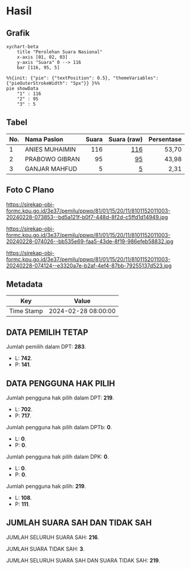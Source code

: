 # Hasil

## Grafik

```mermaid
xychart-beta
    title "Perolehan Suara Nasional"
    x-axis [01, 02, 03]
    y-axis "Suara" 0 --> 116
    bar [116, 95, 5]
```

```mermaid
%%{init: {"pie": {"textPosition": 0.5}, "themeVariables": {"pieOuterStrokeWidth": "5px"}} }%%
pie showData
    "1" : 116
    "2" : 95
    "3" : 5
```

## Tabel

| No. | Nama Paslon    | Suara | Suara (raw) | Persentase |
|:--- |:-------------- | -----:| -----------:| ----------:|
| 1   | ANIES MUHAIMIN | 116   | [116][p-1]  | 53,70      |
| 2   | PRABOWO GIBRAN | 95    | [95][p-2]   | 43,98      |
| 3   | GANJAR MAHFUD  | 5     | [5][p-3]    | 2,31       |


[p-1]: https://github.com/gigit-pemilu/pemilu-2024/blob/main/pilpres/hitung-suara/sub/81-maluku/sub/01-maluku-tengah/sub/15-leihitu/sub/2011-hila/sub/003-tps/sub/paslon-1.txt
[p-2]: https://github.com/gigit-pemilu/pemilu-2024/blob/main/pilpres/hitung-suara/sub/81-maluku/sub/01-maluku-tengah/sub/15-leihitu/sub/2011-hila/sub/003-tps/sub/paslon-2.txt
[p-3]: https://github.com/gigit-pemilu/pemilu-2024/blob/main/pilpres/hitung-suara/sub/81-maluku/sub/01-maluku-tengah/sub/15-leihitu/sub/2011-hila/sub/003-tps/sub/paslon-3.txt

## Foto C Plano

https://sirekap-obj-formc.kpu.go.id/3e37/pemilu/ppwp/81/01/15/20/11/8101152011003-20240228-073853--bd5a121f-b0f7-448d-8f2d-c5ffd1d14949.jpg

https://sirekap-obj-formc.kpu.go.id/3e37/pemilu/ppwp/81/01/15/20/11/8101152011003-20240228-074026--bb535e69-faa5-43de-8f19-986efeb58832.jpg

https://sirekap-obj-formc.kpu.go.id/3e37/pemilu/ppwp/81/01/15/20/11/8101152011003-20240228-074124--e3320a7e-b2af-4ef4-87bb-79255137d523.jpg


## Metadata

| Key        | Value               |
| ---------- | ------------------- |
| Time Stamp | 2024-02-28 08:00:00 |


## DATA PEMILIH TETAP

Jumlah pemilih dalam DPT: **283**.
 * L: **742**.
 * P: **141**.

## DATA PENGGUNA HAK PILIH

Jumlah pengguna hak pilih dalam DPT: **219**.
 * L: **702**.
 * P: **717**.

Jumlah pengguna hak pilih dalam DPTb: **0**.
 * L: **0**.
 * P: **0**.

Jumlah pengguna hak pilih dalam DPK: **0**.
 * L: **0**.
 * P: **0**.

Jumlah pengguna hak pilih: **219**.
 * L: **108**.
 * P: **111**.

## JUMLAH SUARA SAH DAN TIDAK SAH

JUMLAH SELURUH SUARA SAH: **216**.

JUMLAH SUARA TIDAK SAH: **3**.

JUMLAH SELURUH SUARA SAH DAN SUARA TIDAK SAH: **219**.


